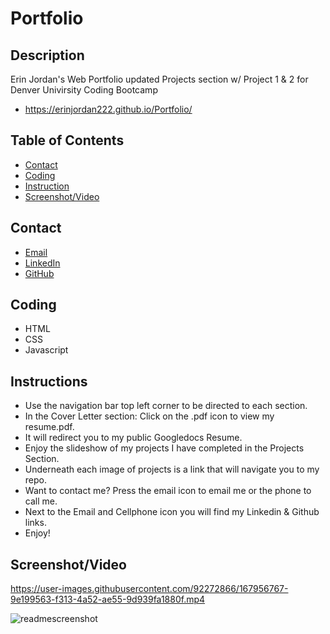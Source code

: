 # Portfolio

## Description
Erin Jordan's Web Portfolio updated Projects section w/ Project 1 & 2 for Denver Univirsity Coding Bootcamp
* https://erinjordan222.github.io/Portfolio/
## Table of Contents
* [Contact](#Contact)
* [Coding](#Coding)
* [Instruction](#Instruction)
* [Screenshot/Video](#Screenshot/Video)
## Contact
* <a href="https://erinjordan2790@gmail.com">Email</a> <br>
* <a href=https://www.linkedin.com/in/erin-jordan-6b58a51a0/>LinkedIn</a> <br>
* <a href="https://github.com/ErinJordan222">GitHub</a> <br>
## Coding
* HTML
* CSS
* Javascript
## Instructions
* Use the navigation bar top left corner to be directed to each section.
* In the Cover Letter section: Click on the .pdf icon to view my resume.pdf. 
* It will redirect you to my public Googledocs Resume. 
* Enjoy the slideshow of my projects I have completed in the Projects Section.
* Underneath each image of projects is a link that will navigate you to my repo.
* Want to contact me? Press the email icon to email me or the phone to call me.
* Next to the Email and Cellphone icon you will find my Linkedin & Github links. 
* Enjoy!
## Screenshot/Video

https://user-images.githubusercontent.com/92272866/167956767-9e199563-f313-4a52-ae55-9d939fa1880f.mp4


![readmescreenshot](https://user-images.githubusercontent.com/92272866/167956791-1624bb54-ddc4-4367-88c9-85ccde856073.png)

